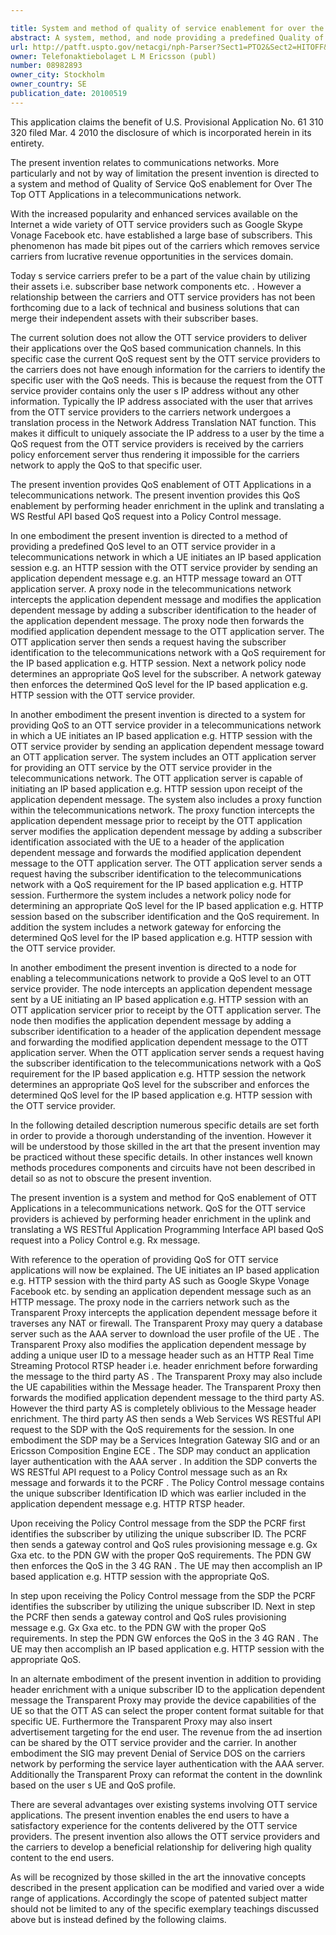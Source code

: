 ```yaml
---

title: System and method of quality of service enablement for over the top applications in a telecommunications system
abstract: A system, method, and node providing a predefined Quality of Service (QoS) level to an Over The Top (OTT) service provider in a telecommunications network. A User Equipment (UE) initiates an IP-based application session (e.g., Hyper Text Transfer Protocol (HTTP) session) with the OTT service provider by sending an application-dependent message toward an OTT application server. The method begins with a proxy node in the telecommunications network intercepting the application-dependent message. The proxy node then modifies the application-dependent message by adding a subscriber identification to the header of the application-dependent message. The proxy node forwards the modified application-dependent message to the OTT application server. The OTT application server then sends a request having the subscriber identification to the telecommunications network with a QoS requirement for the HTTP session. Next, a network policy node determines an appropriate QoS level for the subscriber. A network gateway then enforces the determined QoS level for the HTTP session with the OTT service provider.
url: http://patft.uspto.gov/netacgi/nph-Parser?Sect1=PTO2&Sect2=HITOFF&p=1&u=%2Fnetahtml%2FPTO%2Fsearch-adv.htm&r=1&f=G&l=50&d=PALL&S1=08982893&OS=08982893&RS=08982893
owner: Telefonaktiebolaget L M Ericsson (publ)
number: 08982893
owner_city: Stockholm
owner_country: SE
publication_date: 20100519
---
```

This application claims the benefit of U.S. Provisional Application No. 61 310 320 filed Mar. 4 2010 the disclosure of which is incorporated herein in its entirety.

The present invention relates to communications networks. More particularly and not by way of limitation the present invention is directed to a system and method of Quality of Service QoS enablement for Over The Top OTT Applications in a telecommunications network.

With the increased popularity and enhanced services available on the Internet a wide variety of OTT service providers such as Google Skype Vonage Facebook etc. have established a large base of subscribers. This phenomenon has made bit pipes out of the carriers which removes service carriers from lucrative revenue opportunities in the services domain.

Today s service carriers prefer to be a part of the value chain by utilizing their assets i.e. subscriber base network components etc. . However a relationship between the carriers and OTT service providers has not been forthcoming due to a lack of technical and business solutions that can merge their independent assets with their subscriber bases.

The current solution does not allow the OTT service providers to deliver their applications over the QoS based communication channels. In this specific case the current QoS request sent by the OTT service providers to the carriers does not have enough information for the carriers to identify the specific user with the QoS needs. This is because the request from the OTT service provider contains only the user s IP address without any other information. Typically the IP address associated with the user that arrives from the OTT service providers to the carriers network undergoes a translation process in the Network Address Translation NAT function. This makes it difficult to uniquely associate the IP address to a user by the time a QoS request from the OTT service providers is received by the carriers policy enforcement server thus rendering it impossible for the carriers network to apply the QoS to that specific user.

The present invention provides QoS enablement of OTT Applications in a telecommunications network. The present invention provides this QoS enablement by performing header enrichment in the uplink and translating a WS Restful API based QoS request into a Policy Control message.

In one embodiment the present invention is directed to a method of providing a predefined QoS level to an OTT service provider in a telecommunications network in which a UE initiates an IP based application session e.g. an HTTP session with the OTT service provider by sending an application dependent message e.g. an HTTP message toward an OTT application server. A proxy node in the telecommunications network intercepts the application dependent message and modifies the application dependent message by adding a subscriber identification to the header of the application dependent message. The proxy node then forwards the modified application dependent message to the OTT application server. The OTT application server then sends a request having the subscriber identification to the telecommunications network with a QoS requirement for the IP based application e.g. HTTP session. Next a network policy node determines an appropriate QoS level for the subscriber. A network gateway then enforces the determined QoS level for the IP based application e.g. HTTP session with the OTT service provider.

In another embodiment the present invention is directed to a system for providing QoS to an OTT service provider in a telecommunications network in which a UE initiates an IP based application e.g. HTTP session with the OTT service provider by sending an application dependent message toward an OTT application server. The system includes an OTT application server for providing an OTT service by the OTT service provider in the telecommunications network. The OTT application server is capable of initiating an IP based application e.g. HTTP session upon receipt of the application dependent message. The system also includes a proxy function within the telecommunications network. The proxy function intercepts the application dependent message prior to receipt by the OTT application server modifies the application dependent message by adding a subscriber identification associated with the UE to a header of the application dependent message and forwards the modified application dependent message to the OTT application server. The OTT application server sends a request having the subscriber identification to the telecommunications network with a QoS requirement for the IP based application e.g. HTTP session. Furthermore the system includes a network policy node for determining an appropriate QoS level for the IP based application e.g. HTTP session based on the subscriber identification and the QoS requirement. In addition the system includes a network gateway for enforcing the determined QoS level for the IP based application e.g. HTTP session with the OTT service provider.

In another embodiment the present invention is directed to a node for enabling a telecommunications network to provide a QoS level to an OTT service provider. The node intercepts an application dependent message sent by a UE initiating an IP based application e.g. HTTP session with an OTT application servicer prior to receipt by the OTT application server. The node then modifies the application dependent message by adding a subscriber identification to a header of the application dependent message and forwarding the modified application dependent message to the OTT application server. When the OTT application server sends a request having the subscriber identification to the telecommunications network with a QoS requirement for the IP based application e.g. HTTP session the network determines an appropriate QoS level for the subscriber and enforces the determined QoS level for the IP based application e.g. HTTP session with the OTT service provider.

In the following detailed description numerous specific details are set forth in order to provide a thorough understanding of the invention. However it will be understood by those skilled in the art that the present invention may be practiced without these specific details. In other instances well known methods procedures components and circuits have not been described in detail so as not to obscure the present invention.

The present invention is a system and method for QoS enablement of OTT Applications in a telecommunications network. QoS for the OTT service providers is achieved by performing header enrichment in the uplink and translating a WS RESTful Application Programming Interface API based QoS request into a Policy Control e.g. Rx message.

With reference to the operation of providing QoS for OTT service applications will now be explained. The UE initiates an IP based application e.g. HTTP session with the third party AS such as Google Skype Vonage Facebook etc. by sending an application dependent message such as an HTTP message. The proxy node in the carriers network such as the Transparent Proxy intercepts the application dependent message before it traverses any NAT or firewall. The Transparent Proxy may query a database server such as the AAA server to download the user profile of the UE . The Transparent Proxy also modifies the application dependent message by adding a unique user ID to a message header such as an HTTP Real Time Streaming Protocol RTSP header i.e. header enrichment before forwarding the message to the third party AS . The Transparent Proxy may also include the UE capabilities within the Message header. The Transparent Proxy then forwards the modified application dependent message to the third party AS. However the third party AS is completely oblivious to the Message header enrichment. The third party AS then sends a Web Services WS RESTful API request to the SDP with the QoS requirements for the session. In one embodiment the SDP may be a Services Integration Gateway SIG and or an Ericsson Composition Engine ECE . The SDP may conduct an application layer authentication with the AAA server . In addition the SDP converts the WS RESTful API request to a Policy Control message such as an Rx message and forwards it to the PCRF . The Policy Control message contains the unique subscriber Identification ID which was earlier included in the application dependent message e.g. HTTP RTSP header.

Upon receiving the Policy Control message from the SDP the PCRF first identifies the subscriber by utilizing the unique subscriber ID. The PCRF then sends a gateway control and QoS rules provisioning message e.g. Gx Gxa etc. to the PDN GW with the proper QoS requirements. The PDN GW then enforces the QoS in the 3 4G RAN . The UE may then accomplish an IP based application e.g. HTTP session with the appropriate QoS.

In step upon receiving the Policy Control message from the SDP the PCRF identifies the subscriber by utilizing the unique subscriber ID. Next in step the PCRF then sends a gateway control and QoS rules provisioning message e.g. Gx Gxa etc. to the PDN GW with the proper QoS requirements. In step the PDN GW enforces the QoS in the 3 4G RAN . The UE may then accomplish an IP based application e.g. HTTP session with the appropriate QoS.

In an alternate embodiment of the present invention in addition to providing header enrichment with a unique subscriber ID to the application dependent message the Transparent Proxy may provide the device capabilities of the UE so that the OTT AS can select the proper content format suitable for that specific UE. Furthermore the Transparent Proxy may also insert advertisement targeting for the end user. The revenue from the ad insertion can be shared by the OTT service provider and the carrier. In another embodiment the SIG may prevent Denial of Service DOS on the carriers network by performing the service layer authentication with the AAA server. Additionally the Transparent Proxy can reformat the content in the downlink based on the user s UE and QoS profile.

There are several advantages over existing systems involving OTT service applications. The present invention enables the end users to have a satisfactory experience for the contents delivered by the OTT service providers. The present invention also allows the OTT service providers and the carriers to develop a beneficial relationship for delivering high quality content to the end users.

As will be recognized by those skilled in the art the innovative concepts described in the present application can be modified and varied over a wide range of applications. Accordingly the scope of patented subject matter should not be limited to any of the specific exemplary teachings discussed above but is instead defined by the following claims.

